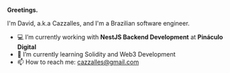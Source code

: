**Greetings.**

I'm David, a.k.a Cazzalles, and I'm a Brazilian software engineer. 

- 💻 I’m currently working with **NestJS Backend Development** at **Pináculo Digital**
- 🔭 I’m currently learning Solidity and Web3 Development
- 📫 How to reach me: cazzalles@gmail.com

